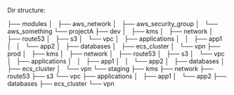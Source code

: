 Dir structure:

├── modules
│   ├── aws_network
│   ├── aws_security_group
│   └── aws_something
└── projectA
    ├── dev
    │   ├── kms
    │   ├── network
    │   ├── route53
    │   ├── s3
    │   └── vpc
    │       ├── applications
    │       │   ├── app1
    │       │   └── app2
    │       ├── databases
    │       ├── ecs_cluster
    │       └── vpn
    ├── prod
    │   ├── kms
    │   ├── network
    │   ├── route53
    │   ├── s3
    │   └── vpc
    │       ├── applications
    │       │   ├── app1
    │       │   └── app2
    │       ├── databases
    │       ├── ecs_cluster
    │       └── vpn
    └── staging
        ├── kms
        ├── network
        ├── route53
        ├── s3
        └── vpc
            ├── applications
            │   ├── app1
            │   └── app2
            ├── databases
            ├── ecs_cluster
            └── vpn
